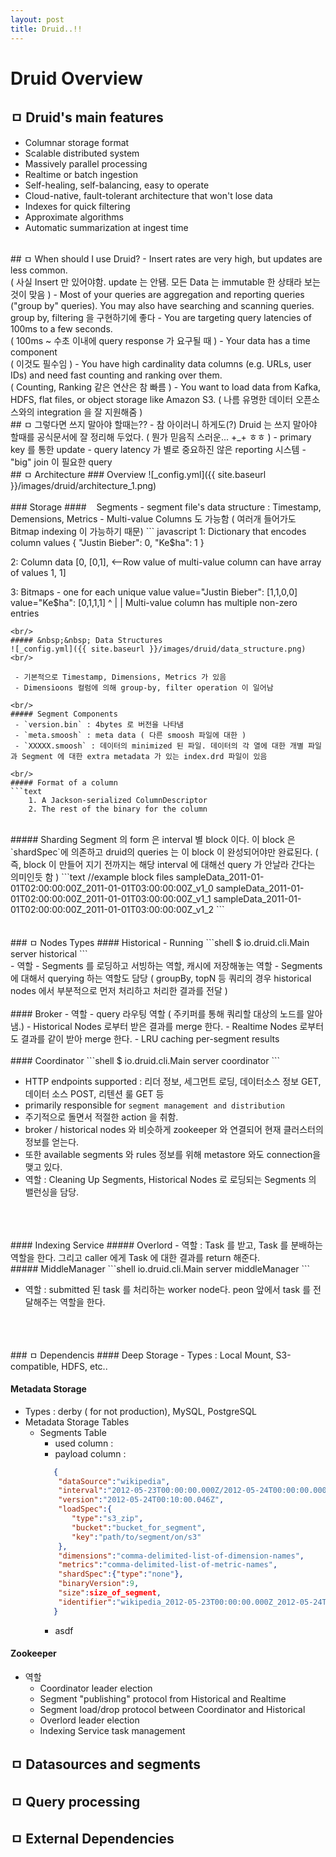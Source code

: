```yaml
---
layout: post
title: Druid..!!
---
```


# Druid Overview
## ㅁ Druid's main features
 - Columnar storage format
 - Scalable distributed system
 - Massively parallel processing
 - Realtime or batch ingestion
 - Self-healing, self-balancing, easy to operate
 - Cloud-native, fault-tolerant architecture that won't lose data
 - Indexes for quick filtering
 - Approximate algorithms
 - Automatic summarization at ingest time
 



<br/>
## ㅁ When should I use Druid?
 - Insert rates are very high, but updates are less common. <br/>
 ( 사실 Insert 만 있어야함. update 는 안됌. 모든 Data 는 immutable 한 상태라 보는 것이 맞음 )
 - Most of your queries are aggregation and reporting queries ("group by" queries). You may also have searching and scanning queries. <br/>
 group by, filtering 을 구현하기에 좋다
 - You are targeting query latencies of 100ms to a few seconds. <br/>
( 100ms ~ 수초 이내에 query response 가 요구될 때 )
 - Your data has a time component <br/>
 ( 이것도 필수임 )
  - You have high cardinality data columns (e.g. URLs, user IDs) and need fast counting and ranking over them. <br/> ( Counting, Ranking 같은 연산은 참 빠름 )
  - You want to load data from Kafka, HDFS, flat files, or object storage like Amazon S3. ( 나름 유명한 데이터 오픈소스와의 integration 을 잘 지원해줌 )

<br/>
## ㅁ 그렇다면 쓰지 말아야 할때는??
 - 참 아이러니 하게도(?) Druid 는 쓰지 말아야 할때를 공식문서에 잘 정리해 두었다. ( 뭔가 믿음직 스러운... +_+ ㅎㅎ )
 - primary key 를 통한 update 
 - query latency 가 별로 중요하진 않은 reporting 시스템
 - "big" join 이 필요한 query


<br/>
## ㅁ Architecture
### Overview
![_config.yml]({{ site.baseurl }}/images/druid/architecture_1.png) <br/>

<br/>
### Storage
#### &nbsp;&nbsp; Segments
 - segment file's data structure : Timestamp, Demensions, Metrics
 - Multi-value Columns 도 가능함 ( 여러개 들어가도 Bitmap indexing 이 가능하기 때문)
``` javascript
1: Dictionary that encodes column values
  {
    "Justin Bieber": 0,
    "Ke$ha":         1
  }

2: Column data
  [0,
   [0,1],  <--Row value of multi-value column can have array of values
   1,
   1]

3: Bitmaps - one for each unique value
  value="Justin Bieber": [1,1,0,0]
  value="Ke$ha":         [0,1,1,1]
                            ^
                            |
                            |
    Multi-value column has multiple non-zero entries
```
<br/>
##### &nbsp;&nbsp; Data Structures
![_config.yml]({{ site.baseurl }}/images/druid/data_structure.png) <br/>
 
 - 기본적으로 Timestamp, Dimensions, Metrics 가 있음
 - Dimensioons 컬럼에 의해 group-by, filter operation 이 일어남

<br/>
##### Segment Components
 - `version.bin` : 4bytes 로 버전을 나타냄
 - `meta.smoosh` : meta data ( 다른 smoosh 파일에 대한 )
 - `XXXXX.smoosh` : 데이터의 minimized 된 파일. 데이터의 각 열에 대한 개별 파일과 Segment 에 대한 extra metadata 가 있는 index.drd 파일이 있음

<br/>
##### Format of a column
```text
    1. A Jackson-serialized ColumnDescriptor
    2. The rest of the binary for the column
```

<br/>
##### Sharding
Segment 의 form 은 interval 별 block 이다. 이 block 은 `shardSpec`에 의존하고 druid의 queries 는 이 block 이 완성되어야만 완료된다. ( 즉, block 이 만들어 지기 전까지는 해당 interval 에 대해선 query 가 안날라 간다는 의미인듯 함 )
```text
//example block files
sampleData_2011-01-01T02:00:00:00Z_2011-01-01T03:00:00:00Z_v1_0
sampleData_2011-01-01T02:00:00:00Z_2011-01-01T03:00:00:00Z_v1_1
sampleData_2011-01-01T02:00:00:00Z_2011-01-01T03:00:00:00Z_v1_2
```

<br/>
<br/>
<br/>
### ㅁ Nodes Types
#### Historical
 - Running
```shell
$ io.druid.cli.Main server historical
```
<br/>
 - 역할
    - Segments 를 로딩하고 서빙하는 역할, 캐시에 저장해놓는 역할
    - Segments 에 대해서 querying 하는 역할도 담당 ( groupBy, topN 등 쿼리의 경우 historical nodes 에서 부분적으로 먼저 처리하고 처리한 결과를 전달 )


<br/>
<br/>
#### Broker
 - 역할
    - query 라우팅 역할 ( 주키퍼를 통해 쿼리할 대상의 노드를 알아냄.)
    - Historical Nodes 로부터 받은 결과를 merge 한다.
    - Realtime Nodes 로부터도 결과를 같이 받아 merge 한다.
    - LRU caching per-segment results


<br/>
<br/>
#### Coordinator
```shell
 $ io.druid.cli.Main server coordinator
```

 - HTTP endpoints supported : 리더 정보, 세그먼트 로딩, 데이터소스 정보 GET, 데이터 소스 POST, 리텐션 룰 GET 등
 - primarily responsible for `segment management and distribution`
 - 주기적으로 돌면서 적절한 action 을 취함.
 - broker / historical nodes 와 비슷하게 zookeeper 와 연결되어 현재 클러스터의 정보를 얻는다.
 - 또한 available segments 와 rules 정보를 위해 metastore 와도 connection을 맺고 있다. 
 - 역할 : Cleaning Up Segments, Historical Nodes 로 로딩되는 Segments 의 밸런싱을 담당.

<br/>
<br/>
<br/>
#### Indexing Service
##### Overlord
 - 역할 : Task 를 받고, Task 를 분배하는 역할을 한다. 그리고 caller 에게 Task 에 대한 결과를 return 해준다.

<br/>
##### MiddleManager
```shell
io.druid.cli.Main server middleManager
```

 - 역할 : submitted 된 task 를 처리하는 worker node다. peon 앞에서 task 를 전달해주는 역할을 한다.
<br/>


<br/>
<br/>
### ㅁ Dependencis
#### Deep Storage
 - Types : Local Mount, S3-compatible, HDFS, etc..
<br/>

#### Metadata Storage
 - Types : derby ( for not production), MySQL, PostgreSQL
 - Metadata Storage Tables
     + Segments Table
         * used column : 
         * payload column : 
         ```json 
            {
             "dataSource":"wikipedia",
             "interval":"2012-05-23T00:00:00.000Z/2012-05-24T00:00:00.000Z",
             "version":"2012-05-24T00:10:00.046Z",
             "loadSpec":{
                "type":"s3_zip",
                "bucket":"bucket_for_segment",
                "key":"path/to/segment/on/s3"
             },
             "dimensions":"comma-delimited-list-of-dimension-names",
             "metrics":"comma-delimited-list-of-metric-names",
             "shardSpec":{"type":"none"},
             "binaryVersion":9,
             "size":size_of_segment,
             "identifier":"wikipedia_2012-05-23T00:00:00.000Z_2012-05-24T00:00:00.000Z_2012-05-23T00:10:00.046Z"
            }
         ```
         * asdf
#### Zookeeper
 - 역할
    - Coordinator leader election
    - Segment "publishing" protocol from Historical and Realtime
    - Segment load/drop protocol between Coordinator and Historical
    - Overlord leader election
    - Indexing Service task management


## ㅁ Datasources and segments

## ㅁ Query processing

## ㅁ External Dependencies
####
